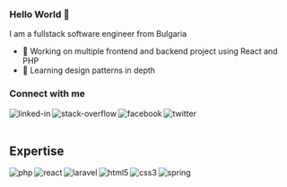 ### Hello World 👋
I am a fullstack software engineer from Bulgaria
- 🔭 Working on multiple frontend and backend project using React and PHP
- 🌱 Learning design patterns in depth


### Connect with me
[<img align="left" alt="linked-in" src="https://img.shields.io/badge/linkedin-%230077B5.svg?&style=for-the-badge&logo=linkedin&logoColor=white" />](https://linkedin.com/in/ivan-dimov-4826b515a)

[<img align="left" alt="stack-overflow" src="https://img.shields.io/badge/stack%20overflow-FE7A16?logo=stack-overflow&logoColor=white&style=for-the-badge" />](https://stackoverflow.com/users/11071080/ivan-dimov)
[<img align="left" alt="facebook" src="https://img.shields.io/badge/facebook-%231877F2.svg?&style=for-the-badge&logo=facebook&logoColor=white" />](https://www.facebook.com/ivan.dimov.378/)
[<img align="left" alt="twitter" src="https://img.shields.io/badge/twitter-%231DA1F2.svg?&style=for-the-badge&logo=twitter&logoColor=white" />](https://twitter.com/IvanDim41046680)
<br>
<br>
## Expertise

<img align="left" alt="php" src="https://img.shields.io/badge/php%20-%230077B5.svg?&style=for-the-badge&logo=php&logoColor=white" />
<img align="left" alt="react" src="https://img.shields.io/badge/react%20-%2320232a.svg?&style=for-the-badge&logo=react&logoColor=%2361DAFB" />
<img align="left" alt="laravel" src="https://img.shields.io/badge/laravel%20-%23316192.svg?&style=for-the-badge&logo=laravel&logoColor=white%22" />
<img align="left" alt="html5" src="https://img.shields.io/badge/html%20-%2343853D.svg?&style=for-the-badge&logo=html5&logoColor=white%22" />
<img align="left" alt="css3" src="https://img.shields.io/badge/CSS%20-%231877F2.svg?&style=for-the-badge&logo=css3&logoColor=white%22" />
<img align="left" alt="spring" src="https://img.shields.io/badge/Linux%20-%231DA1F2.svg?&style=for-the-badge&logo=linux&logoColor=white%22" />
<br>
<br>
